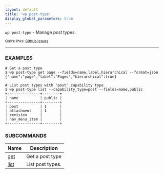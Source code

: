 ```yaml
---
layout: default
title: 'wp post-type'
display_global_parameters: true
---
```


`wp post-type` - Manage post types.

<small>Quick links: <a href="https://github.com/wp-cli/wp-cli/issues?q=is%3Aopen+label%3Acommand%3Apost-type+sort%3Aupdated-desc">Github issues</a></small>

<hr />

### EXAMPLES

    # Get a post type
    $ wp post-type get page --fields=name,label,hierarchical --format=json
    {"name":"page","label":"Pages","hierarchical":true}

    # List post types with 'post' capability type
    $ wp post-type list --capability_type=post --fields=name,public
    +---------------+--------+
    | name          | public |
    +---------------+--------+
    | post          | 1      |
    | attachment    | 1      |
    | revision      |        |
    | nav_menu_item |        |
    +---------------+--------+



### SUBCOMMANDS

<table>
	<thead>
	<tr>
		<th>Name</th>
		<th>Description</th>
	</tr>
	</thead>
	<tbody>
		<tr>
			<td><a href="/commands/post-type/get/">get</a></td>
			<td>Get a post type</td>
		</tr>
		<tr>
			<td><a href="/commands/post-type/list/">list</a></td>
			<td>List post types.</td>
		</tr>
	</tbody>
</table>
